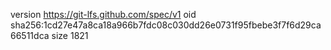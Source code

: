 version https://git-lfs.github.com/spec/v1
oid sha256:1cd27e47a8ca18a966b7fdc08c030dd26e0731f95fbebe3f7f6d29ca66511dca
size 1821
